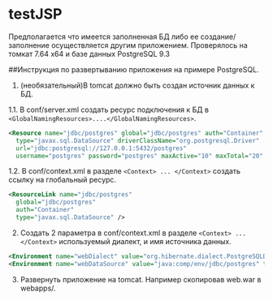# testJSP

Предполагается что имеется заполненная БД либо ее создание/заполнение осуществляется другим приложением.
Проверялось на томкат  7.64 x64 и базе данных PostgreSQL 9.3

##Инструкция по развертыванию приложения на примере PostgreSQL.

1. (необязательный)В tomcat должно быть создан источник данных к БД.

  1.1. В conf/server.xml создать ресурс подключения к БД в ```<GlobalNamingResources>....</GlobalNamingResources>```.
  
  ```xml
  <Resource name="jdbc/postgres" global="jdbc/postgres" auth="Container"
    type="javax.sql.DataSource" driverClassName="org.postgresql.Driver"
    url="jdbc:postgresql://127.0.0.1:5432/postgres"
    username="postgres" password="postgres" maxActive="10" maxTotal="20" maxIdle="10" maxWaitMillis="10000"/>
  ```
  
  1.2. В conf/context.xml в разделе ```<Context> ... </Context>``` создать ссылку на глобальный ресурс.
  
  ```xml
  <ResourceLink name="jdbc/postgres"
    global="jdbc/postgres"
    auth="Container"
    type="javax.sql.DataSource" />
  ```
    
2. Создать 2 параметрa в conf/context.xml в разделе ```<Context> ... </Context>``` используемый диалект, и имя источника данных.
  
  ```xml
  <Environment name="webDialect" value="org.hibernate.dialect.PostgreSQLDialect" type="java.lang.String"/>
  <Environment name="webDataSource" value="java:comp/env/jdbc/postgres" type="java.lang.String"/>
  ```
  
3. Развернуть приложение на tomcat. Например скопировав web.war в webapps/.

